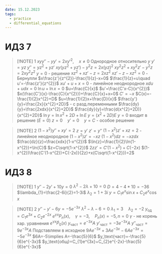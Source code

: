 ```yaml
---
date: 15.12.2023
tags:
  - practice
  - differential_equations
---
```

# ИДЗ 7

> [!NOTE] 1
> $xyy''-yy'=2xy'^{2},\quad x\neq0$
> Однородное относительно $y$
> $y'=yz$
> $y''=yz^{2}+yz'$
> $xy(yz^{2}+yz')-y^{2}z=2x(yz)^{2}$
> $xy^{2}z^{2}+xy^{2}z'-y^{2}z=2xy^{2}z^{2}$
> $y=0$ - решение
> $xz^{2}+xz'-z=2xz^{2}$
> $xz'-z-xz^{2}=0$ - Бернулли
> $x\frac{z'}{z^{2}}-\frac{1}{z}-x=0$
> $\frac{1}{z}=u\quad u'=-\frac{z'}{z^{2}}$
> $xu'+u+x=0$ - линейное неоднородное
> $xdu+udx=0$
> $\ln{u}+\ln{x}=0$
> $u=\frac{C}{x}$
> $u'=\frac{C'x-C}{x^{2}}$
> $x(\frac{C'}{x}-\frac{C}{x^{2}})+\frac{C}{x}+x=0$
> $C'=-x$
> $C(x)=-\frac{1}{2}x^{2}+D$
> $u=\frac{1}{2}x+\frac{D}{x}$
> $\frac{y'}{y}=\frac{2x}{x^{2}+2D}$ - с разд.переменными
> $\frac{dy}{y}=\frac{2xdx}{x^{2}+2D}$
> $\frac{dy}{y}=\frac{d(x^{2}+2D)}{x^{2}+2D}$
> $\ln{y}=\ln{x^{2}+2D}+\ln{E}$
> $y=(x^{2}+2D)E$
> $y=0$ входит в решение ($E=0$)
> $z=0\quad y'=0\quad y=C$ - особое решение

> [!NOTE] 2
> $(1-x^{2})y''+xy'=2$
> $z=y'$
> $z'=y''$
> $(1-x^{2})z'+xz=2$ - линейное неоднородное
> $(1-x^{2})z'=-xz$
> $(1-x^{2})dz=-xzdx$
> $\frac{dz}{z}=\frac{xdx}{1-x^{2}}$
> $\ln{z}=\frac{1}{2}\ln{1-x^{2}}+\ln{C}$
> $z=C\sqrt{1-x^{2}}$
> $2zz'=C'(1-x^{2})+C(-2x)$
> $(1-x^{2})\frac{C'(1-x^{2})+C(-2x)}{2z}+x(C\sqrt{1-x^{2}})=2$
> 

# ИДЗ 8

> [!NOTE] 1
> $y''-2y'+10y=0$
> $\lambda^{2}-2\lambda+10=0$
> $D=4-4*10=-36$
> $\lambda_{1}=\frac{2-6i}{2}=1-3i$
> $\lambda_{2}=1+3i$
> $y=C_{1}e^{x}\sin{x}+C_{2}e^{x}\cos{x}$

> [!NOTE] 2
> $y''-y'-6y=-5e^{-3x}$
> $\lambda^{2}-\lambda-6=0$
> $\lambda_{1}=3\quad \lambda_{2}=-2$
> $y_{\text{од}}=C_{1}e^{3x}+C_{2}e^{-2x}$
> $e^{\gamma x}P_{n}(x),\quad \gamma=-3,\quad P_{n}(x)=-5, n=0$
> $\gamma$ - не корень хар. уравнения
> $e^{\gamma x}\tilde{P}_{0}(x)$
> $y_\text{част}=e^{-3x}A$
> $y'_\text{част}=-3e^{-3x}A$
> $y''_\text{част}=9e^{-3x}A$
> Подставляем в исходное
> $9Ae^{-3x}+3Ae^{-3x}-6Ae^{-3x}=-5e^{-3x}$
> $6A=-5\implies A=-\frac{5}{6}$
> $y_\text{част}=-\frac{5}{6}e^{-3x}$
> $y_\text{общ}=C_{1}e^{3x}+C_{2}e^{-2x}-\frac{5}{6}e^{-3x}$

